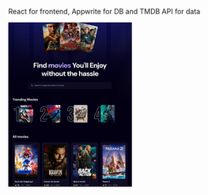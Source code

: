 React for frontend, Appwrite for DB and TMDB API for data


<img width="250" alt="Screenshot of the app " src="https://github.com/101withgregory/fullstackmovieapp/blob/main/localhost_5173_(iPad%20Pro)%20(1).png" />

